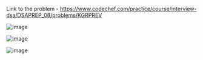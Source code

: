 Link to the problem - https://www.codechef.com/practice/course/interview-dsa/DSAPREP_08/problems/KGRPREV


![image](https://github.com/Haleshot/Competitive-Programming/assets/57552973/e1baa93e-06d7-4372-bc61-b69d8c51dd24)

![image](https://github.com/Haleshot/Competitive-Programming/assets/57552973/21b8ed46-5cb3-4822-b0c0-92634296bdde)

![image](https://github.com/Haleshot/Competitive-Programming/assets/57552973/78277dd6-d775-42d7-92cb-30203630f62a)
